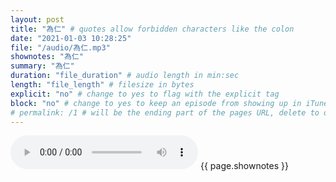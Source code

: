 ```yaml
---
layout: post
title: "為仁" # quotes allow forbidden characters like the colon
date: "2021-01-03 10:28:25"
file: "/audio/為仁.mp3"
shownotes: "為仁"
summary: "為仁"
duration: "file_duration" # audio length in min:sec
length: "file_length" # filesize in bytes
explicit: "no" # change to yes to flag with the explicit tag
block: "no" # change to yes to keep an episode from showing up in iTunes
# permalink: /1 # will be the ending part of the pages URL, delete to default to the title
---
```


<audio controls>
<source src="{{site.url}}{{site.baseurl}}{{ page.file }}" type="audio/x-mp3">
Your browser does not support the audio element.
</audio>
{{ page.shownotes }}
